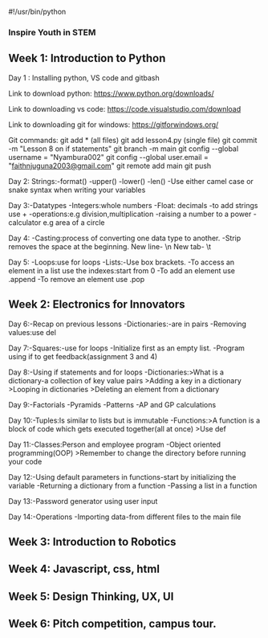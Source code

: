 #!/usr/bin/python
### Inspire Youth in STEM

## Week 1: Introduction to Python
Day 1 : Installing python, VS code and gitbash

Link to download python:
https://www.python.org/downloads/

Link to downloading vs code:
https://code.visualstudio.com/download

Link to downloading git for windows:
https://gitforwindows.org/



Git commands: git add * (all files)
              git add lesson4.py (single file)
              git commit -m "Lesson 8 on if statements"
              git branch -m main
              git config --global username = "Nyambura002"
              git config --global user.email = "faithnjuguna2003@gmail.com"
              git remote add main 
              git push 
              

Day 2: Strings:-format()
               -upper()
               -lower()
               -len()
-Use either camel case or snake syntax when writing your variables


Day 3:-Datatypes
      -Integers:whole numbers
      -Float: decimals
      -to add strings use +
      -operations:e.g division,multiplication
      -raising a number to a power
      -calculator e.g area of a circle

Day 4: -Casting:process of converting one data type to another.
       -Strip removes the space at the beginning.
New line- \n
New tab- \t

Day 5: -Loops:use for loops
       -Lists:-Use box brackets.
       -To access an element in a list use the indexes:start from 0 
       -To add an element use .append
       -To remove an element use .pop


## Week 2: Electronics for Innovators
Day 6:-Recap on previous lessons
      -Dictionaries:-are in pairs
      -Removing values:use del

Day 7:-Squares:-use for loops
      -Initialize first as an empty list.
      -Program using if to get feedback(assignment 3 and 4)

Day 8:-Using if statements and for loops
      -Dictionaries:>What is a dictionary-a collection of key value pairs
                    >Adding a key in a dictionary
                    >Looping in dictionaries
                    >Deleting an element from a dictionary

Day 9:-Factorials
      -Pyramids
      -Patterns
      -AP and GP calculations

Day 10:-Tuples:Is similar to lists but is immutable
       -Functions:>A function is a block of code which gets executed together(all at once)
                  >Use def

Day 11:-Classes:Person and employee program
       -Object oriented programming(OOP)
       >Remember to change the directory before running your code

Day 12:-Using default parameters in functions-start by initializing the variable
       -Returning a dictionary from a function
       -Passing a list in a function

Day 13:-Password generator using user input

Day 14:-Operations
       -Importing data-from different files to the main file

## Week 3: Introduction to Robotics

## Week 4: Javascript, css, html

## Week 5: Design Thinking, UX, UI

## Week 6: Pitch competition, campus tour.

